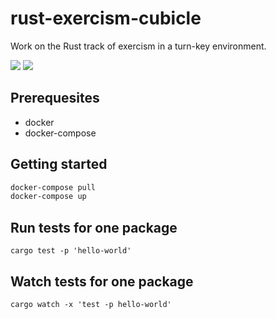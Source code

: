 # rust-exercism-cubicle 

Work on the Rust track of exercism in a turn-key environment.

![](https://img.shields.io/circleci/project/github/marionebl/rust-exercism-cubicle/master.svg?style=flat-square)
![](https://img.shields.io/docker/cloud/build/marionebl/rust-exercism-cubicle.svg?label=docker&style=flat-square)

## Prerequesites

- docker
- docker-compose

## Getting started

```sh
docker-compose pull
docker-compose up
```

## Run tests for one package

```
cargo test -p 'hello-world'
```

## Watch tests for one package

```
cargo watch -x 'test -p hello-world'
```